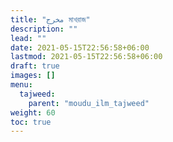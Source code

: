 ```yaml
---
title: "مخرج মাখরাজ"
description: ""
lead: ""
date: 2021-05-15T22:56:58+06:00
lastmod: 2021-05-15T22:56:58+06:00
draft: true
images: []
menu: 
  tajweed:
    parent: "moudu_ilm_tajweed"
weight: 60
toc: true
---
```



